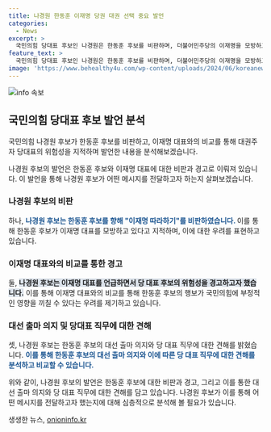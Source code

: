 ```yaml
---
title: 나경원 한동훈 이재명 당권 대권 선택 중요 발언
categories:
  - News
excerpt: >
  국민의힘 당대표 후보인 나경원은 한동훈 후보를 비판하며, 더불어민주당의 이재명을 모방하고 있다고 지적했다. 이에 대해 한동훈 후보의 대선 출마 의지를 존중하면서도, 대표로서는 당권과 대권을 분리해야 한다고 강조했다. 또한, 한동훈 후보의 대표직 사퇴를 촉구하며, 그렇지 않을 시 한재명이 되고 망가뜨릴 것이라 밝혔다. 이에 대해 나경원 후보는 대표로서 위험하며, 차기 대선에는 출마하지 않겠다고 밝혔다. 이는 한 후보를 견제하기 위한 전략으로 분석된다.
feature_text: >
  국민의힘 당대표 후보인 나경원은 한동훈 후보를 비판하며, 더불어민주당의 이재명을 모방하고 있다고 지적했다. 이에 대해 한동훈 후보의 대선 출마 의지를 존중하면서도, 대표로서는 당권과 대권을 분리해야 한다고 강조했다. 또한, 한동훈 후보의 대표직 사퇴를 촉구하며, 그렇지 않을 시 한재명이 되고 망가뜨릴 것이라 밝혔다. 이에 대해 나경원 후보는 대표로서 위험하며, 차기 대선에는 출마하지 않겠다고 밝혔다. 이는 한 후보를 견제하기 위한 전략으로 분석된다.
image: 'https://www.behealthy4u.com/wp-content/uploads/2024/06/koreanews.jpg'
---
```


<p><img src="https://www.behealthy4u.com/wp-content/uploads/2024/06/koreanews.jpg" alt="info 속보" /></p>

<h2 data-ke-size="size26">국민의힘 당대표 후보 발언 분석</h2>

<p>국민의힘 나경원 후보가 한동훈 후보를 비판하고, 이재명 대표와의 비교를 통해 대권주자 당대표의 위험성을 지적하며 발언한 내용을 분석해보겠습니다.</p>

<p data-ke-size="size16">나경원 후보의 발언은 한동훈 후보와 이재명 대표에 대한 비판과 경고로 이뤄져 있습니다. 이 발언을 통해 나경원 후보가 어떤 메시지를 전달하고자 하는지 살펴보겠습니다.</p>

<h3 data-ke-size="size24">나경원 후보의 비판</h3>

<p>하나, <b><span style="color: #1a5490;">나경원 후보는 한동훈 후보를 향해 "이재명 따라하기"를 비판하였습니다. </span></b>이를 통해 한동훈 후보가 이재명 대표를 모방하고 있다고 지적하며, 이에 대한 우려를 표현하고 있습니다.</p>

<h3 data-ke-size="size24">이재명 대표와의 비교를 통한 경고</h3>

<p>둘, <b><span style="background-color: #21538527;">나경원 후보는 이재명 대표를 언급하면서 당 대표 후보의 위험성을 경고하고자 했습니다.</span></b> 이를 통해 이재명 대표와의 비교를 통해 한동훈 후보의 행보가 국민의힘에 부정적인 영향을 끼칠 수 있다는 우려를 제기하고 있습니다.</p>

<h3 data-ke-size="size24">대선 출마 의지 및 당대표 직무에 대한 견해</h3>

<p>셋, 나경원 후보는 한동훈 후보의 대선 출마 의지와 당 대표 직무에 대한 견해를 밝혔습니다.  <b><span style="color: #1a5490;">이를 통해 한동훈 후보의 대선 출마 의지와 이에 따른 당 대표 직무에 대한 견해를 분석하고 비교할 수 있습니다.</span></b></p>

<p>위와 같이, 나경원 후보의 발언은 한동훈 후보에 대한 비판과 경고, 그리고 이를 통한 대선 출마 의지와 당 대표 직무에 대한 견해를 담고 있습니다. 나경원 후보가 이를 통해 어떤 메시지를 전달하고자 했는지에 대해 심층적으로 분석해 볼 필요가 있습니다.</p>
생생한 뉴스, <a href="https://onioninfo.kr" rel="dofollow">onioninfo.kr</a>


